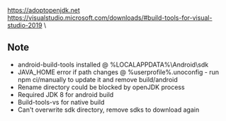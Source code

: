 https://adoptopenjdk.net \
https://visualstudio.microsoft.com/downloads/#build-tools-for-visual-studio-2019 \

## Note
- android-build-tools installed @ %LOCALAPPDATA%\Android\sdk
- JAVA_HOME error if path changes @ %userprofile%\.unoconfig - run npm ci/manually to update it and remove build/android
- Rename directory could be blocked by openJDK process
- Required JDK 8 for android build
- Build-tools-vs for native build
- Can't overwrite sdk directory, remove sdks to download again
